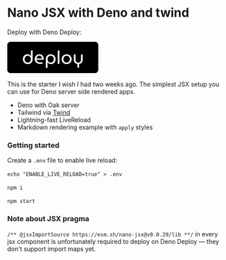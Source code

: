 # Nano JSX with Deno and twind 

Deploy with Deno Deploy:

[![](./public/deno-deploy-button.svg)](https://dash.deno.com/new?url=https://raw.githubusercontent.com/FutureDrivenDev/deno-nano-jsx-twind-live-reload/main/src/server.ts)

This is the starter I wish I had two weeks ago. The simplest JSX setup you can use for Deno server side rendered apps.

- Deno with Oak server
- Tailwind via [Twind](https://twind.dev/)
- Lightning-fast LiveReload 
- Markdown rendering example with `apply` styles

### Getting started

Create a `.env` file to enable live reload: 

`echo "ENABLE_LIVE_RELOAD=true" > .env`

`npm i`

`npm start`

### Note about JSX pragma

`/** @jsxImportSource https://esm.sh/nano-jsx@v0.0.29/lib **/` in every jsx component is unfortunately required to deploy on Deno Deploy — they don't support import maps yet. 
